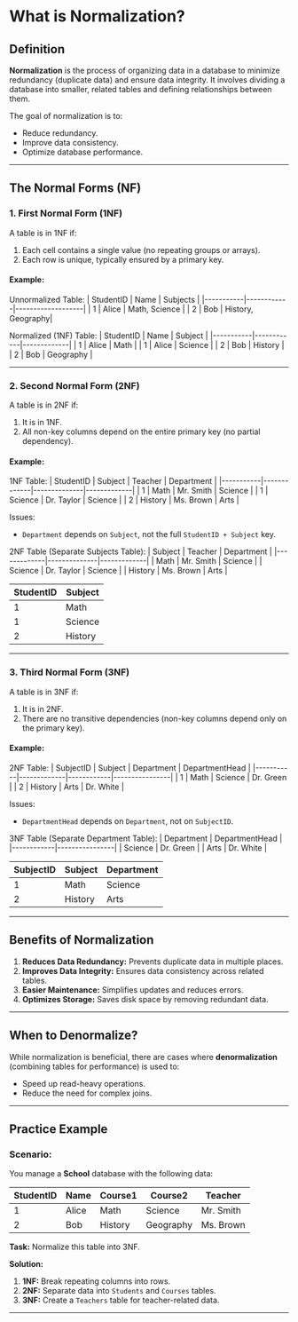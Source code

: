 # **What is Normalization?**

## **Definition**

**Normalization** is the process of organizing data in a database to minimize redundancy (duplicate data) and ensure data integrity. It involves dividing a database into smaller, related tables and defining relationships between them.

The goal of normalization is to:

- Reduce redundancy.
- Improve data consistency.
- Optimize database performance.

---

## **The Normal Forms (NF)**

### **1. First Normal Form (1NF)**

A table is in 1NF if:

1. Each cell contains a single value (no repeating groups or arrays).
2. Each row is unique, typically ensured by a primary key.

#### **Example:**

Unnormalized Table:
| StudentID | Name | Subjects |
|-----------|------------|-------------------|
| 1 | Alice | Math, Science |
| 2 | Bob | History, Geography|

Normalized (1NF) Table:
| StudentID | Name | Subject |
|-----------|------------|-------------|
| 1 | Alice | Math |
| 1 | Alice | Science |
| 2 | Bob | History |
| 2 | Bob | Geography |

---

### **2. Second Normal Form (2NF)**

A table is in 2NF if:

1. It is in 1NF.
2. All non-key columns depend on the entire primary key (no partial dependency).

#### **Example:**

1NF Table:
| StudentID | Subject | Teacher | Department |
|-----------|-------------|--------------|-------------|
| 1 | Math | Mr. Smith | Science |
| 1 | Science | Dr. Taylor | Science |
| 2 | History | Ms. Brown | Arts |

Issues:

- `Department` depends on `Subject`, not the full `StudentID + Subject` key.

2NF Table (Separate Subjects Table):
| Subject | Teacher | Department |
|-------------|--------------|-------------|
| Math | Mr. Smith | Science |
| Science | Dr. Taylor | Science |
| History | Ms. Brown | Arts |

| StudentID | Subject |
| --------- | ------- |
| 1         | Math    |
| 1         | Science |
| 2         | History |

---

### **3. Third Normal Form (3NF)**

A table is in 3NF if:

1. It is in 2NF.
2. There are no transitive dependencies (non-key columns depend only on the primary key).

#### **Example:**

2NF Table:
| SubjectID | Subject | Department | DepartmentHead |
|-----------|-------------|------------|----------------|
| 1 | Math | Science | Dr. Green |
| 2 | History | Arts | Dr. White |

Issues:

- `DepartmentHead` depends on `Department`, not on `SubjectID`.

3NF Table (Separate Department Table):
| Department | DepartmentHead |
|------------|----------------|
| Science | Dr. Green |
| Arts | Dr. White |

| SubjectID | Subject | Department |
| --------- | ------- | ---------- |
| 1         | Math    | Science    |
| 2         | History | Arts       |

---

## **Benefits of Normalization**

1. **Reduces Data Redundancy:** Prevents duplicate data in multiple places.
2. **Improves Data Integrity:** Ensures data consistency across related tables.
3. **Easier Maintenance:** Simplifies updates and reduces errors.
4. **Optimizes Storage:** Saves disk space by removing redundant data.

---

## **When to Denormalize?**

While normalization is beneficial, there are cases where **denormalization** (combining tables for performance) is used to:

- Speed up read-heavy operations.
- Reduce the need for complex joins.

---

## **Practice Example**

### Scenario:

You manage a **School** database with the following data:

| StudentID | Name  | Course1 | Course2   | Teacher   |
| --------- | ----- | ------- | --------- | --------- |
| 1         | Alice | Math    | Science   | Mr. Smith |
| 2         | Bob   | History | Geography | Ms. Brown |

**Task:**
Normalize this table into 3NF.

**Solution:**

1. **1NF:** Break repeating columns into rows.
2. **2NF:** Separate data into `Students` and `Courses` tables.
3. **3NF:** Create a `Teachers` table for teacher-related data.

---
